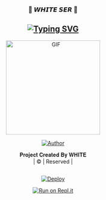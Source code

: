 <h3 align="center">🤍 𝙒𝙃𝙄𝙏𝙀 𝙎𝙀𝙍 🤍</h3>

<div align="center">

## [![Typing SVG](https://readme-typing-svg.herokuapp.com?font=Rockstar-ExtraBold&color=3FE1FF&lines=𝙒𝙀𝙇𝘾𝙊𝙈𝙀+𝙏𝙊+𝙒𝙃𝙄𝙏𝙀+𝙎𝙀𝙍+𝙒𝘼+𝘽𝙊𝙏;𝘾𝙍𝙀𝘼𝙏𝙀𝘿+𝘽𝙔+𝙒𝙃𝙄𝙏𝙀;𝙏𝙃𝙄𝙎+𝙄𝙎+𝘼+𝘽𝙂𝙈+𝙎𝙏𝙄𝘾𝙆𝙀𝙍+𝘽𝙊𝙏;𝙒𝙄𝙏𝙃+𝙈𝙊𝙍𝙀+𝙁𝙀𝘼𝙏𝙐𝙍𝙀𝙎;𝙏𝙃𝘼𝙉𝙆𝙎+𝙁𝙊𝙍+𝙑𝙄𝙎𝙄𝙏𝙄𝙉𝙂+𝙊𝙐𝙍+𝙂𝙄𝙏)](https://git.io/typing-svg)

 </a>
</p>
<div align="center">
  <p align="center">
<img src="https://i.imgur.com/kF5SpFM.jpeg"?cid=790b7611a48d56eec88e20cfedb2c8be6e08c0fde3f8fe72&rid=giphy.gif&ct=g.gif" alt="GIF" width="250" height="250"/>
</p>
  <p align="center">
<a href="https://github.com/Luciferking"><img title="Author" src="https://img.shields.io/badge/Author-Rafi And Ameen-cyberchekuthan/Amalser_v2?color=blue&style=for-the-badge&logo=whatsapp"></a>
</p>
</div>
<p align="center">
𝐏𝐫𝐨𝐣𝐞𝐜𝐭 𝐂𝐫𝐞𝐚𝐭𝐞𝐝 𝐁𝐲 𝐖𝐇𝐈𝐓𝐄
    <br>
       | © |
        Reserved |
    <br> 
</p>

##

[![Deploy](https://www.herokucdn.com/deploy/button.svg)](https://heroku.com/deploy?template=https://github.com/Whitesrwhite/Miss.Helena)



  
[![Run on Repl.it](https://repl.it/badge/github/quiec/whatsAlfa)](https://replit.com/@ItsMeRafi/Miss-Helena-QR?v=1)
  


